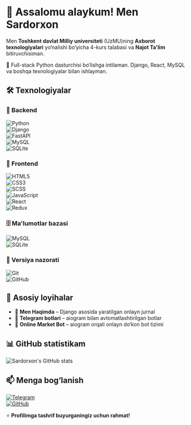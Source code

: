 # 👋 Assalomu alaykum! Men Sardorxon  

Men **Toshkent davlat Milliy universiteti** (UzMU)ning **Axborot texnologiyalari** yo‘nalishi bo‘yicha 4-kurs talabasi va **Najot Ta'lim** bitiruvchisiman.  

🚀 Full-stack Python dasturchisi bo‘lishga intilaman. Django, React, MySQL va boshqa texnologiyalar bilan ishlayman.  

## 🛠 Texnologiyalar  

### 🔹 Backend  
![Python](https://img.shields.io/badge/Python-3776AB?style=for-the-badge&logo=python&logoColor=white)  
![Django](https://img.shields.io/badge/Django-092E20?style=for-the-badge&logo=django&logoColor=white)  
![FastAPI](https://img.shields.io/badge/FastAPI-009688?style=for-the-badge&logo=fastapi&logoColor=white)  
![MySQL](https://img.shields.io/badge/MySQL-4479A1?style=for-the-badge&logo=mysql&logoColor=white)  
![SQLite](https://img.shields.io/badge/SQLite-003B57?style=for-the-badge&logo=sqlite&logoColor=white)  

### 🎨 Frontend  
![HTML5](https://img.shields.io/badge/HTML5-E34F26?style=for-the-badge&logo=html5&logoColor=white)  
![CSS3](https://img.shields.io/badge/CSS3-1572B6?style=for-the-badge&logo=css3&logoColor=white)  
![SCSS](https://img.shields.io/badge/SCSS-CC6699?style=for-the-badge&logo=sass&logoColor=white)  
![JavaScript](https://img.shields.io/badge/JavaScript-F7DF1E?style=for-the-badge&logo=javascript&logoColor=black)  
![React](https://img.shields.io/badge/React-61DAFB?style=for-the-badge&logo=react&logoColor=black)  
![Redux](https://img.shields.io/badge/Redux-764ABC?style=for-the-badge&logo=redux&logoColor=white)  

### 🗄 Ma'lumotlar bazasi  
![MySQL](https://img.shields.io/badge/MySQL-4479A1?style=for-the-badge&logo=mysql&logoColor=white)  
![SQLite](https://img.shields.io/badge/SQLite-003B57?style=for-the-badge&logo=sqlite&logoColor=white)  

### 🔧 Versiya nazorati  
![Git](https://img.shields.io/badge/Git-F05032?style=for-the-badge&logo=git&logoColor=white)  
![GitHub](https://img.shields.io/badge/GitHub-181717?style=for-the-badge&logo=github&logoColor=white)  

## 📌 Asosiy loyihalar  
- 📰 **Men Haqimda** – Django asosida yaratilgan onlayn jurnal  
- 🤖 **Telegram botlari** – aiogram bilan avtomatlashtirilgan botlar  
- 🛒 **Online Market Bot** – aiogram orqali onlayn do‘kon bot tizimi  

## 📊 GitHub statistikam  
![Sardorxon's GitHub stats](https://github-readme-stats.vercel.app/api?username=sardorxonakramov&show_icons=true&theme=radical)  

## 📫 Menga bog‘lanish  
[![Telegram](https://img.shields.io/badge/Telegram-26A5E4?style=for-the-badge&logo=telegram&logoColor=white)](https://t.me/Sardorxon_Dev)  
[![GitHub](https://img.shields.io/badge/GitHub-181717?style=for-the-badge&logo=github&logoColor=white)](https://github.com/Sardorxon)  

⭐️ **Profilimga tashrif buyurganingiz uchun rahmat!**  
